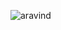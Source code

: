 ![aravind](https://media.istockphoto.com/photos/digital-eye-wave-lines-stock-background-stock-video-picture-id1226241649?b=1&k=20&m=1226241649&s=170667a&w=0&h=lXhD5bdn_YT50-ItctUnqB2WiGZ8Jye1GZHjvDsb2Xo=)
